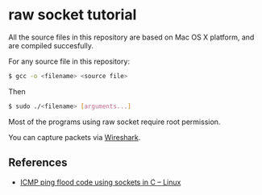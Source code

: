 raw socket tutorial
===================
All the source files in this repository are based on Mac OS X platform, and are compiled succesfully.

For any source file in this repository:

```bash
$ gcc -o <filename> <source file>
```

Then

```bash
$ sudo ./<filename> [arguments...]
```

Most of the programs using raw socket require root permission.

You can capture packets via [Wireshark](https://www.wireshark.org/).

## References

- [ICMP ping flood code using sockets in C – Linux](http://www.binarytides.com/icmp-ping-flood-code-sockets-c-linux/)
